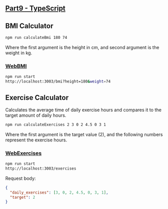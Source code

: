 ## [Part9 - TypeScript](https://fullstackopen.com/en/part9/)

## BMI Calculator

```sh
npm run calculateBmi 180 74
```

Where the first argument is the height in cm, and second argument is the weight in kg.

### [WebBMI](./requests/bmi.rest)

```sh
npm run start
http://localhost:3003/bmi?height=180&weight=74
```

## Exercise Calculator

Calculates the average time of daily exercise hours and compares it to the target amount of daily hours.

```sh
npm run calculateExercises 2 3 0 2 4.5 0 3 1
```

Where the first argument is the target value (2), and the following numbers represent the exercise hours.

### [WebExercises](./requests/exercises.rest)

```sh
npm run start
http://localhost:3003/exercises
```

Request body:

```json
{
  "daily_exercises": [3, 0, 2, 4.5, 0, 3, 1],
  "target": 2
}
```
